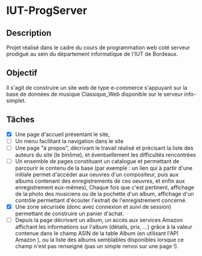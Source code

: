# IUT-ProgServer

## Description

Projet réalisé dans le cadre du cours de programmation web coté serveur prodigué au sein du département informatique de l'IUT de Bordeaux.

## Objectif

Il s'agit de construire un site web de type e-commerce s'appuyant sur la base de données de musique Classique_Web disponible sur le serveur info-simplet.

## Tâches

- [x] Une page d'accueil présentant le site,
- [ ] Un menu facilitant la navigation dans le site
- [ ] Une page "à propos", décrivant le travail réalisé et précisant la liste des auteurs du site (le binôme), et éventuellement les difficultés rencontrées
- [ ] Un ensemble de pages constituant un catalogue et permettant de parcourir le contenu de la base (par exemple : un lien qui à partir d'une initiale permet d'accéder aux oeuvres d'un compositeur, puis aux albums contenant des enregistrements de ces oeuvres, et enfin aux enregistrement eux-mêmes), Chaque fois que c'est pertinent, affichage de la photo des musiciens ou de la pochette d'un album, affichage d'un contrôle permettant d'écouter l'extrait de l'enregistrement concerné.
- [x] Une zone sécurisée (donc avec connexion et suivi de session) permettant de construire un panier d'achat.
- [ ] Depuis la page décrivant un album, un accès aux services Amazon affichant les informations sur l'album (détails, prix, ...) grâce à la valeur contenue dans le champ ASIN de la table Album (en utilisant l'API Amazon ), ou la liste des albums semblables disponibles lorsque ce champ n'est pas renseigné (pas un simple renvoi sur une page !).
